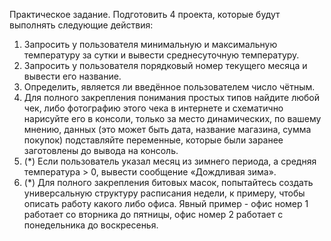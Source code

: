 Практическое задание.
Подготовить 4 проекта, которые будут выполнять следующие действия:
1.	Запросить у пользователя минимальную и максимальную температуру за сутки и вывести среднесуточную температуру.
2.	Запросить у пользователя порядковый номер текущего месяца и вывести его название.
3.	Определить, является ли введённое пользователем число чётным.
4.	Для полного закрепления понимания простых типов найдите любой чек, либо фотографию этого чека в интернете и схематично нарисуйте его в консоли, только за место динамических, по вашему мнению, данных (это может быть дата, название магазина, сумма покупок) подставляйте переменные, которые были заранее заготовлены до вывода на консоль.
5.	(*) Если пользователь указал месяц из зимнего периода, а средняя температура > 0, вывести сообщение «Дождливая зима».
6.	(*) Для полного закрепления битовых масок, попытайтесь создать универсальную структуру расписания недели, к примеру, чтобы описать работу какого либо офиса. Явный пример - офис номер 1 работает со вторника до пятницы, офис номер 2 работает с понедельника до воскресенья.
